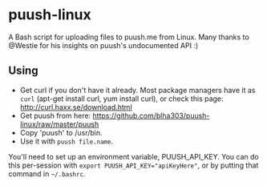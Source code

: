 puush-linux
===========

A Bash script for uploading files to puush.me from Linux. Many thanks to @Westie for his insights on puush's undocumented API :)

Using
-----

* Get curl if you don't have it already. Most package managers have it as `curl` (apt-get install curl, yum install curl), or check this page: http://curl.haxx.se/download.html
* Get puush from here: https://github.com/blha303/puush-linux/raw/master/puush
* Copy 'puush' to /usr/bin.
* Use it with `puush file.name`. 

You'll need to set up an environment variable, PUUSH_API_KEY. You can do this per-session with `export PUUSH_API_KEY="apiKeyHere"`, or by putting that command in `~/.bashrc`.
